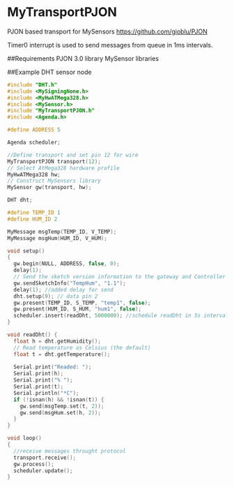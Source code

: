 # MyTransportPJON
PJON based transport for MySensors <a href="https://github.com/gioblu/PJON">https://github.com/gioblu/PJON</a>

Timer0 interrupt is used to send messages from queue in 1ms intervals.

##Requirements
PJON 3.0 library
MySensor libraries

##Example
DHT sensor node
```c++
#include "DHT.h"
#include <MySigningNone.h>
#include <MyHwATMega328.h>
#include <MySensor.h>
#include "MyTransportPJON.h"
#include <Agenda.h>

#define ADDRESS 5

Agenda scheduler;

//Define transport and set pin 12 for wire
MyTransportPJON transport(12);
// Select AtMega328 hardware profile
MyHwATMega328 hw;
// Construct MySensors library
MySensor gw(transport, hw);

DHT dht;

#define TEMP_ID 1
#define HUM_ID 2

MyMessage msgTemp(TEMP_ID, V_TEMP);
MyMessage msgHum(HUM_ID, V_HUM);

void setup()
{
  gw.begin(NULL, ADDRESS, false, 0);
  delay(1);
  // Send the sketch version information to the gateway and Controller
  gw.sendSketchInfo("TempHum", "1.1");
  delay(1); //added delay for send
  dht.setup(9); // data pin 2
  gw.present(TEMP_ID, S_TEMP, "temp1", false);
  gw.present(HUM_ID, S_HUM, "hum1", false);
  scheduler.insert(readDht, 5000000); //schedule readDht in 5s intervals
}

void readDht() {
  float h = dht.getHumidity();
  // Read temperature as Celsius (the default)
  float t = dht.getTemperature();
  
  Serial.print("Readed: ");
  Serial.print(h);
  Serial.print("% ");
  Serial.print(t);
  Serial.println("*C");
  if (!isnan(h) && !isnan(t)) {
    gw.send(msgTemp.set(t, 2)); 
    gw.send(msgHum.set(h, 2));
  }
}

void loop() 
{
  //receive messages throught protocol
  transport.receive();
  gw.process();
  scheduler.update();
}
```
